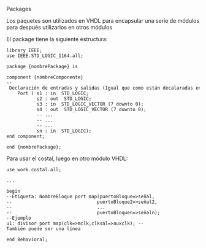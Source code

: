 Packages

Los paquetes son utilizados en VHDL para encapsular una serie de módulos para después utilizarlos en otros módulos  
  
El package tiene la siguiente estructura:  

```
library IEEE;  
use IEEE.STD_LOGIC_1164.all;  
  
package {nombrePackage} is  
  
component {nombreComponente}  
-- Declaración de entradas y salidas (Igual que como están decalaradas en el módulo)  
    Port ( s1 : in  STD_LOGIC;  
           s2 : out  STD_LOGIC;  
           s3 : in  STD_LOGIC_VECTOR (7 downto 0);  
           s4 : out  STD_LOGIC_VECTOR (7 downto 0);  
           -- ...  
           -- ...  
           -- ...  
           sn : in  STD_LOGIC);  
end component;  
  
end {nombrePackage};
```

  
  
Para usar el costal, luego en otro módulo VHDL:  

```
use work.costal.all;  
  
...  
  
begin  
--Etiqueta: NombreBloque port map(puertoBloque=>señal,  
--                               puertoBloque2=>señal2,  
--                               ...  
--                               puertoBloquen=>señaln);  
--Ejemplo  
u1: divisor port map(clk=>mclk,clksal=>auxclk); --También puede ser una línea  
  
end Behavioral;
```